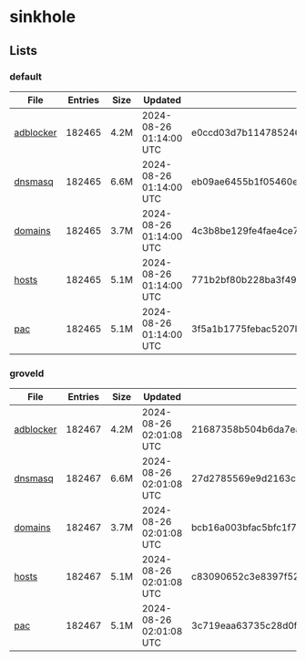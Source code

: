 # sinkhole

## Lists

### default

|File|Entries|Size|Updated|Hash|
|-|-|-|-|-|
|[adblocker](https://raw.githubusercontent.com/groveld/sinkhole/lists/default/adblocker.txt)|182465|4.2M|2024-08-26 01:14:00 UTC|e0ccd03d7b114785246e9cda80b52efbc15f3f031074f1753649a1ac495d5709|
|[dnsmasq](https://raw.githubusercontent.com/groveld/sinkhole/lists/default/dnsmasq.txt)|182465|6.6M|2024-08-26 01:14:00 UTC|eb09ae6455b1f05460e1ef1b00706e85eb0838bf1010965c47c453ff85c2c2ec|
|[domains](https://raw.githubusercontent.com/groveld/sinkhole/lists/default/domains.txt)|182465|3.7M|2024-08-26 01:14:00 UTC|4c3b8be129fe4fae4ce7081b23a1a9248a734ea241934bb6f54a3cc1107c18b0|
|[hosts](https://raw.githubusercontent.com/groveld/sinkhole/lists/default/hosts.txt)|182465|5.1M|2024-08-26 01:14:00 UTC|771b2bf80b228ba3f49e9f53c0d5f98ae736a7bdd5a02cce4fe4b56ced6cd18e|
|[pac](https://raw.githubusercontent.com/groveld/sinkhole/lists/default/pac.txt)|182465|5.1M|2024-08-26 01:14:00 UTC|3f5a1b1775febac5207bc27751c6d36554bbcb8538e986f20a2d0c1d724a5ea5|

### groveld

|File|Entries|Size|Updated|Hash|
|-|-|-|-|-|
|[adblocker](https://raw.githubusercontent.com/groveld/sinkhole/lists/groveld/adblocker.txt)|182467|4.2M|2024-08-26 02:01:08 UTC|21687358b504b6da7ea88ffce8694f2f4e088895a892155485b6c91ded5c589c|
|[dnsmasq](https://raw.githubusercontent.com/groveld/sinkhole/lists/groveld/dnsmasq.txt)|182467|6.6M|2024-08-26 02:01:08 UTC|27d2785569e9d2163c0dab4a987fca6a2ff4600ac3cea1bc16764a9aae04e39c|
|[domains](https://raw.githubusercontent.com/groveld/sinkhole/lists/groveld/domains.txt)|182467|3.7M|2024-08-26 02:01:08 UTC|bcb16a003bfac5bfc1f73ba6b90f0af62bba86d635da1fcabce8abe7d5d5fc09|
|[hosts](https://raw.githubusercontent.com/groveld/sinkhole/lists/groveld/hosts.txt)|182467|5.1M|2024-08-26 02:01:08 UTC|c83090652c3e8397f525d5eda33183d874e713ca8566938437cc5f67df3b1d6f|
|[pac](https://raw.githubusercontent.com/groveld/sinkhole/lists/groveld/pac.txt)|182467|5.1M|2024-08-26 02:01:08 UTC|3c719eaa63735c28d0f49352e4a6e486453946ff696bb41eda6b0e0a9218a44b|
